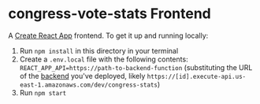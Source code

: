 # congress-vote-stats Frontend

A [Create React App](https://github.com/facebookincubator/create-react-app) frontend. To get it up and running locally:

1. Run `npm install` in this directory in your terminal
2. Create a `.env.local` file with the following contents: `REACT_APP_API=https://path-to-backend-function` (substituting the URL of the [backend](../backend) you've deployed, likely `https://[id].execute-api.us-east-1.amazonaws.com/dev/congress-stats`)
3. Run `npm start`

